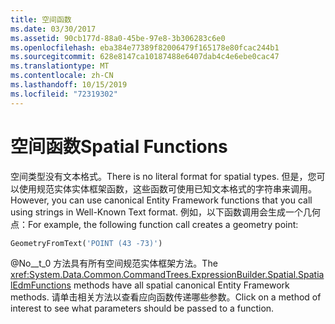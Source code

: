 ```yaml
---
title: 空间函数
ms.date: 03/30/2017
ms.assetid: 90cb177d-88a0-45be-97e8-3b306283c6e0
ms.openlocfilehash: eba384e77389f82006479f165178e80fcac244b1
ms.sourcegitcommit: 628e8147ca10187488e6407dab4c4e6ebe0cac47
ms.translationtype: MT
ms.contentlocale: zh-CN
ms.lasthandoff: 10/15/2019
ms.locfileid: "72319302"
---
```

# <a name="spatial-functions"></a><span data-ttu-id="6c2e9-102">空间函数</span><span class="sxs-lookup"><span data-stu-id="6c2e9-102">Spatial Functions</span></span>
<span data-ttu-id="6c2e9-103">空间类型没有文本格式。</span><span class="sxs-lookup"><span data-stu-id="6c2e9-103">There is no literal format for spatial types.</span></span> <span data-ttu-id="6c2e9-104">但是，您可以使用规范实体实体框架函数，这些函数可使用已知文本格式的字符串来调用。</span><span class="sxs-lookup"><span data-stu-id="6c2e9-104">However, you can use canonical Entity Framework functions that you call using strings in Well-Known Text format.</span></span> <span data-ttu-id="6c2e9-105">例如，以下函数调用会生成一个几何点：</span><span class="sxs-lookup"><span data-stu-id="6c2e9-105">For example, the following function call creates a geometry point:</span></span>  
  
```sql  
GeometryFromText('POINT (43 -73)')  
```  
  
 <span data-ttu-id="6c2e9-106">@No__t_0 方法具有所有空间规范实体框架方法。</span><span class="sxs-lookup"><span data-stu-id="6c2e9-106">The <xref:System.Data.Common.CommandTrees.ExpressionBuilder.Spatial.SpatialEdmFunctions> methods have all spatial canonical Entity Framework methods.</span></span> <span data-ttu-id="6c2e9-107">请单击相关方法以查看应向函数传递哪些参数。</span><span class="sxs-lookup"><span data-stu-id="6c2e9-107">Click on a method of interest to see what parameters should be passed to a function.</span></span>
